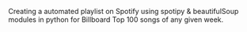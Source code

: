 Creating a automated playlist on Spotify using spotipy & beautifulSoup modules in python for Billboard Top 100 songs of any given week.
